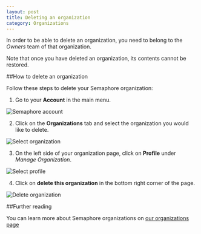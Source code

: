 ```yaml
---
layout: post
title: Deleting an organization
category: Organizations
---
```


In order to be able to delete an organization, you need to belong to the
_Owners_ team of that organization.

Note that once you have deleted an organization, its contents cannot be
restored.

##How to delete an organization

Follow these steps to delete your Semaphore organization:

1. Go to your **Account** in the main menu.

  <img src="/docs/assets/img/setting-up-an-organization/account.png" alt="Semaphore account" class="img-responsive img-bordered">

2. Click on the **Organizations** tab and select the organization you would like
to delete.

 <img src="/docs/assets/img/can-i-limit-the-permissions-a-user-has-on-a-specific-project/select-organization.png" alt="Select organization" class="img-responsive img-bordered">

3. On the left side of your organization page, click on **Profile** under
_Manage Organization_.

 <img src="/docs/assets/img/renaming-an-organization/profile.png" alt="Select profile" class="img-responsive img-bordered">

4. Click on **delete this organization** in the bottom right corner of the page.

 <img src="/docs/assets/img/deleting-an-organization/delete-organization.png" alt="Delete organization" class="img-responsive img-bordered">

##Further reading

You can learn more about Semaphore organizations on [our organizations page](/docs/organizations/about-organizations.html)
